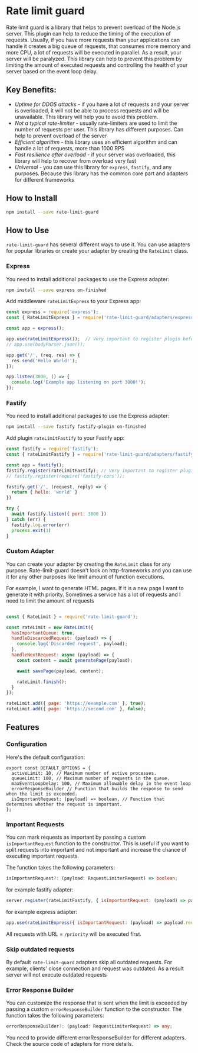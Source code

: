 # Rate limit guard

Rate limit guard is a library that helps to prevent overload of the Node.js server. This plugin can help to reduce the timing of the execution of requests. Usually, if you have more requests than your applications can handle it creates a big queue of requests, that consumes more memory and more CPU, a lot of requests will be executed in parallel. As a result, your server will be paralyzed. This library can help to prevent this problem by limiting the amount of executed requests and controlling the health of your server based on the event loop delay.


## Key Benefits:

- *Uptime for DDOS attacks* - if you have a lot of requests and your server is overloaded, it will not be able to process requests and will be unavailable. This library will help you to avoid this problem.
- *Not a typical rate-limiter* - usually rate-limiters are used to limit the number of requests per user. This library has different purposes. Can help to prevent overload of the server
- *Efficient algorithm* - this library uses an efficient algorithm and can handle a lot of requests, more than 1000 RPS
- *Fast resilience after overload* - if your server was overloaded, this library will help to recover from overload very fast
- *Universal* - you can use this library for `express`, `fastify`, and any purposes. Because this library has the common core part and adapters for different frameworks

## How to Install

```bash
npm install --save rate-limit-guard
```

## How to Use

`rate-limit-guard` has several different ways to use it. You can use adapters for popular libraries or create your adapter by creating the `RateLimit` class.

### Express

You need to install additional packages to use the Express adapter:

```bash
npm install --save express on-finished
```

Add middleware `rateLimitExpress` to your Express app:
```js
const express = require('express');
const { RateLimitExpress } = require('rate-limit-guard/adapters/express');

const app = express();

app.use(rateLimitExpress());  // Very important to register plugin before any other middleware
// app.use(bodyParser.json());

app.get('/', (req, res) => {
  res.send('Hello World!');
});

app.listen(3000, () => {
  console.log('Example app listening on port 3000!');
});
```

### Fastify

You need to install additional packages to use the Express adapter:

```bash
npm install --save fastify fastify-plugin on-finished
```

Add plugin `rateLimitFastify` to your Fastify app:
```js
const fastify = require('fastify');
const { rateLimitFastify } = require('rate-limit-guard/adapters/fastify');

const app = fastify();
fastify.register(rateLimitFastify); // Very important to register plugin before any other plugins
// fastify.register(require('fastify-cors'));

fastify.get('/', (request, reply) => {
  return { hello: 'world' }
})

try {
  await fastify.listen({ port: 3000 })
} catch (err) {
  fastify.log.error(err)
  process.exit(1)
}
```

### Custom Adapter

You can create your adapter by creating the `RateLimit` class for any purpose. Rate-limit-guard doesn't look on http-frameworks and you can use it for any other purposes like limit amount of function executions.

For example, I want to generate HTML pages. If it is a new page I want to generate it with priority. Sometimes a service has a lot of requests and I need to limit the amount of requests
```js

const { RateLimit } = require('rate-limit-guard');

const rateLimit = new RateLimit({ 
  hasImportantQueue: true,
  handleDiscardedRequest: (payload) => {
    console.log('Discarded request', payload);
  },
  handleNextRequest: async (payload) => {
    const content = await generatePage(payload);

    await savePage(payload, content);

    rateLimit.finish();
  }
});

rateLimit.add({ page: 'https://example.com' }, true);
rateLimit.add({ page: 'https://second.com' }, false);
```


## Features


### Configuration

Here's the default configuration:

```
export const DEFAULT_OPTIONS = {
  activeLimit: 10, // Maximum number of active processes.
  queueLimit: 100, // Maximum number of requests in the queue.
  maxEventLoopDelay: 100, // Maximum allowable delay in the event loop
  errorResponseBuilder // Function that builds the response to send when the limit is exceeded.
  isImportantRequest: (payload) => boolean, // Function that determines whether the request is important.
};
```

### Important Requests

You can mark requests as important by passing a custom `isImportantRequest` function to the constructor. This is useful if you want to split requests into important and not important and increase the chance of executing important requests.

The function takes the following parameters:
```ts
isImportantRequest?: (payload: RequestLimiterRequest) => boolean;
```

for example fastify adapter:
```js
server.register(rateLimitFastify, { isImportantRequest: (payload) => payload.req.url === '/priority' })
```

for example express adapter:
```js
app.use(rateLimitExpress({ isImportantRequest: (payload) => payload.req.url === '/priority' }));
```

All requests with URL = `/priority` will be executed first.

### Skip outdated requests

By default `rate-limit-guard` adapters skip all outdated requests. For example, clients' close connection and request was outdated. As a result server will not execute outdated requests

### Error Response Builder

You can customize the response that is sent when the limit is exceeded by passing a custom `errorResponseBuilder` function to the constructor. The function takes the following parameters:

```ts
errorResponseBuilder?: (payload: RequestLimiterRequest) => any;
```
You need to provide different errorResponseBuilder for different adapters. Check the source code of adapters for more details.
